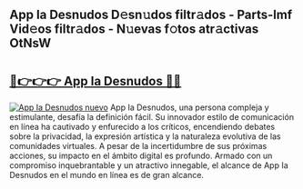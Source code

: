 ## App Ia Desnudos D𝚎sn𝚞dos filtr𝚊dos - Parts-lmf Vid𝚎os filtr𝚊dos - N𝚞evas f𝚘tos atr𝚊ctivas OtNsW

# <h2><a href="http://mb4db0.tromn.icu/?c=App+Ia+Desnudos">🔗👉👉👉 App Ia Desnudos 🔗🔗</a></h2>

[![App Ia Desnudos nuevo](https://i.imgur.com/pEAQMta.gif)](http://mb4db0.tromn.icu/?c=App+Ia+Desnudos)
App Ia Desnudos, una persona compleja y estimulante, desafía la definición fácil. Su innovador estilo de comunicación en línea ha cautivado y enfurecido a los críticos, encendiendo debates sobre la privacidad, la expresión artística y la naturaleza evolutiva de las comunidades virtuales. A pesar de la incertidumbre de sus próximas acciones, su impacto en el ámbito digital es profundo. Armado con un compromiso inquebrantable y un atractivo innegable, el alcance de App Ia Desnudos en el mundo en línea es de gran alcance.
